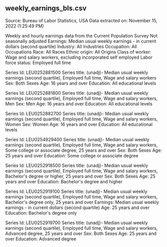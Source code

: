 ## weekly_earnings_bls.csv

Source: Bureau of Labor Statistics, USA
Data extracted on: November 15, 2022 (1:25:49 PM)

Weekly and hourly earnings data from the Current Population Survey
Not seasonally adjusted
Earnings:           Median usual weekly earnings - in current dollars (second quartile)
Industry:           All Industries
Occupation:         All Occupations
Race:               All Races
Ethnic origin:      All Origins
Class of worker:    Wage and salary workers, excluding incorporated self employed
Labor force status: Employed full time

Series Id:          LEU0252881500
Series title:       (unadj)- Median usual weekly earnings (second quartile), Employed full time, Wage and salary workers
Sex:                Both Sexes
Age:                16 years and over
Education:          All educational levels

Series Id:          LEU0252881800
Series title:       (unadj)- Median usual weekly earnings (second quartile), Employed full time, Wage and salary workers, Men
Sex:                Men
Age:                16 years and over
Education:          All educational levels

Series Id:          LEU0252882700
Series title:       (unadj)- Median usual weekly earnings (second quartile), Employed full time, Wage and salary workers, Women
Sex:                Women
Age:                16 years and over
Education:          All educational levels

Series Id:          LEU0254929400
Series title:       (unadj)- Median usual weekly earnings (second quartile), Employed full time, Wage and salary workers, Some college or associate degree, 25 years and over
Sex:                Both Sexes
Age:                25 years and over
Education:          Some college or associate degree

Series Id:          LEU0252918500
Series title:       (unadj)- Median usual weekly earnings (second quartile), Employed full time, Wage and salary workers, Bachelor's degree or higher, 25 years and over
Sex:                Both Sexes
Age:                25 years and over
Education:          Bachelor's degree and higher

Series Id:          LEU0252919100
Series title:       (unadj)- Median usual weekly earnings (second quartile), Employed full time, Wage and salary workers, Bachelor's degree only, 25 years and over
Earnings:           Median usual weekly earnings - in current dollars (second quartile)
Age:                25 years and over
Education:          Bachelor's degree only

Series Id:          LEU0252919700
Series title:       (unadj)- Median usual weekly earnings (second quartile), Employed full time, Wage and salary workers, Advanced degree, 25 years and over
Sex:                Both Sexes
Age:                25 years and over
Education:          Advanced degree
